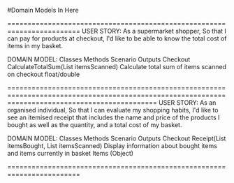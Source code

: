 #Domain Models In Here

========================================================================
USER STORY:
As a supermarket shopper,
So that I can pay for products at checkout,
I'd like to be able to know the total cost of items in my basket.

DOMAIN MODEL:
Classes                       Methods                                               Scenario                               Outputs
Checkout      CalculateTotalSum(List<Items> itemsScanned)	     Calculate total sum of items scanned on checkout		float/double

=================================================================================================================================================
USER STORY:
As an organised individual,
So that I can evaluate my shopping habits,
I'd like to see an itemised receipt that includes the name and price of the products
I bought as well as the quantity, and a total cost of my basket.

DOMAIN MODEL:
Classes                    Methods                                                                      Scenario                                               Outputs
Checkout     Receipt(List<Items> itemsBought, List<Items> itemsScanned)         Display information about bought items and items currently in basket        Items (Object)

========================================================================